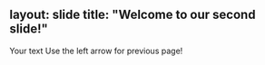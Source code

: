 layout: slide
title: "Welcome to our second slide!"
---
Your text
Use the left arrow for previous page!
